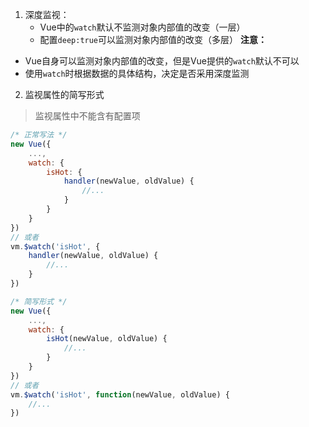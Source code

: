 1. 深度监视：
   - Vue中的`watch`默认不监测对象内部值的改变（一层）
   - 配置`deep:true`可以监测对象内部值的改变（多层）
**注意：**
- Vue自身可以监测对象内部值的改变，但是Vue提供的`watch`默认不可以
- 使用`watch`时根据数据的具体结构，决定是否采用深度监测

2. 监视属性的简写形式
> 监视属性中不能含有配置项
```js
/* 正常写法 */
new Vue({
    ...,
    watch: {
        isHot: {
            handler(newValue, oldValue) {
                //...
            }
        }
    }
})
// 或者
vm.$watch('isHot', {
    handler(newValue, oldValue) {
        //...
    }
})

/* 简写形式 */
new Vue({
    ...,
    watch: {
        isHot(newValue, oldValue) {
            //...
        }
    }
})
// 或者
vm.$watch('isHot', function(newValue, oldValue) {
    //...
})
```